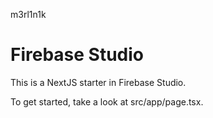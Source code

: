 m3rl1n1k
# Firebase Studio

This is a NextJS starter in Firebase Studio.

To get started, take a look at src/app/page.tsx.
